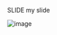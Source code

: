 SLIDE
my slide


![image](https://user-images.githubusercontent.com/85671949/121498148-0dff0a80-c9d4-11eb-8eaf-5116b775d9e1.png)
